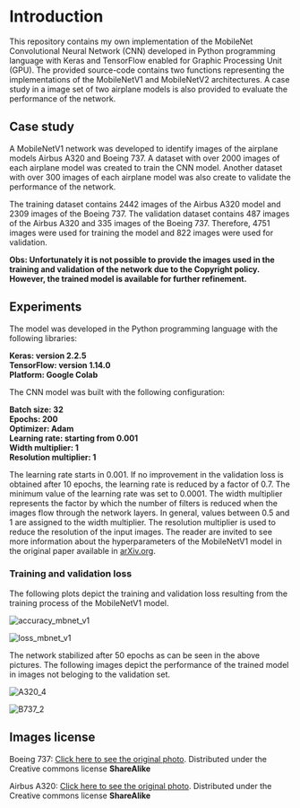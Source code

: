 # Introduction
This repository contains my own implementation of the MobileNet Convolutional Neural Network (CNN) developed in Python programming language with Keras and TensorFlow enabled for Graphic Processing Unit (GPU). The provided source-code contains two functions representing the implementations of the MobileNetV1 and MobileNetV2 architectures. A case study in a image set of two airplane models is also provided to evaluate the performance of the network.

## Case study
A MobileNetV1 network was developed to identify images of the airplane models Airbus A320 and Boeing 737. A dataset with over 2000 images of each airplane model was created to train the CNN model. Another dataset with over 300 images of each airplane model was also create to validate the performance of the network.

The training dataset contains 2442 images of the Airbus A320 model and 2309 images of the Boeing 737. The validation dataset contains 487 images of the Airbus A320 and 335 images of the Boeing 737. Therefore, 4751 images were used for training the model and 822 images were used for validation.

**Obs: Unfortunately it is not possible to provide the images used in the training and validation of the network due to the Copyright policy. However, the trained model is available for further refinement.**

## Experiments
The model was developed in the Python programming language with the following libraries:

**Keras: version 2.2.5**  
**TensorFlow: version 1.14.0**  
**Platform: Google Colab**  

The CNN model was built with the following configuration:

**Batch size: 32**  
**Epochs: 200**  
**Optimizer: Adam**  
**Learning rate: starting from 0.001**  
**Width multiplier: 1**  
**Resolution multiplier: 1**  

The learning rate starts in 0.001. If no improvement in the validation loss is obtained after 10 epochs, the learning rate is reduced by a factor of 0.7. The minimum value of the learning rate was set to 0.0001. The width multiplier represents the factor by which the number of filters is reduced when the images flow through the network layers. In general, values between 0.5 and 1 are assigned to the width multiplier. The resolution multiplier is used to reduce the resolution of the input images. The reader are invited to see more information about the hyperparameters of the MobileNetV1 model in the original paper available in [arXiv.org](https://arxiv.org/pdf/1704.04861.pdf).

### Training and validation loss
The following plots depict the training and validation loss resulting from the training process of the MobileNetV1 model.

![accuracy_mbnet_v1](https://user-images.githubusercontent.com/39133414/65028039-c12af480-d911-11e9-9078-083182ba3fcf.jpg)

![loss_mbnet_v1](https://user-images.githubusercontent.com/39133414/65028041-c1c38b00-d911-11e9-8cb4-45c57b696910.jpg)

The network stabilized after 50 epochs as can be seen in the above pictures. The following images depict the performance of the trained model in images not beloging to the validation set.

![A320_4](https://user-images.githubusercontent.com/39133414/65041802-e4fc3380-d92d-11e9-87b2-27983b6ad815.jpg)

![B737_2](https://user-images.githubusercontent.com/39133414/65041811-e9c0e780-d92d-11e9-84d0-915aa07b84bc.jpg)

## Images license
Boeing 737: [Click here to see the original photo](https://all-free-download.com/free-photos/download/air-china-boeing-737-79l-red-peony-livery-b-5211_517110.html). Distributed under the Creative commons license **ShareAlike**

Airbus A320: [Click here to see the original photo](https://all-free-download.com/free-photos/download/airbus-a320-214_517133.html). Distributed under the Creative commons license **ShareAlike**
